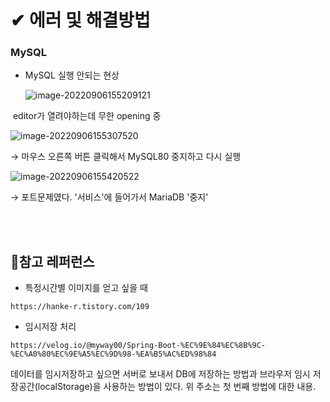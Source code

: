 # ✔ 에러 및 해결방법

### MySQL

- MySQL 실행 안되는 현상

  ![image-20220906155209121](C:\Users\multicampus\AppData\Roaming\Typora\typora-user-images\image-20220906155209121.png)

​	editor가 열려야하는데 무한 opening 중



![image-20220906155307520](C:\Users\multicampus\AppData\Roaming\Typora\typora-user-images\image-20220906155307520.png)

→ 마우스 오른쪽 버튼 클릭해서 MySQL80 중지하고 다시 실행



![image-20220906155420522](C:\Users\multicampus\AppData\Roaming\Typora\typora-user-images\image-20220906155420522.png)

→ 포트문제였다. '서비스'에 들어가서 MariaDB '중지'

<br>

<br>

## 📜참고 레퍼런스

- 특정시간별 이미지를 얻고 싶을 때

```
https://hanke-r.tistory.com/109
```



- 임시저장 처리

```
https://velog.io/@myway00/Spring-Boot-%EC%9E%84%EC%8B%9C-%EC%A0%80%EC%9E%A5%EC%9D%98-%EA%B5%AC%ED%98%84
```

데이터를 임시저장하고 싶으면 서버로 보내서 DB에 저장하는 방법과 브라우저 임시 저장공간(localStorage)을 사용하는 방법이 있다. 위 주소는 첫 번째 방법에 대한 내용.